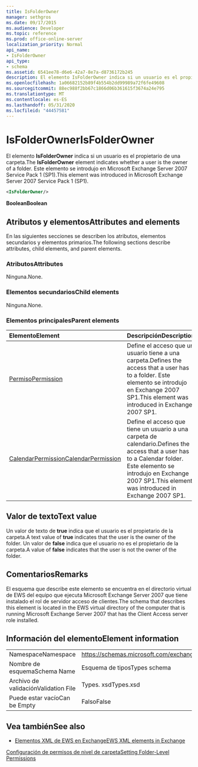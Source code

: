 ```yaml
---
title: IsFolderOwner
manager: sethgros
ms.date: 09/17/2015
ms.audience: Developer
ms.topic: reference
ms.prod: office-online-server
localization_priority: Normal
api_name:
- IsFolderOwner
api_type:
- schema
ms.assetid: 6541ee78-d6e6-42a7-8e7a-d8736172b245
description: El elemento IsFolderOwner indica si un usuario es el propietario de una carpeta. Este elemento se introdujo en Microsoft Exchange Server 2007 Service Pack 1 (SP1).
ms.openlocfilehash: 1a06682152b89f4b554b2dd99989a72f6fe49608
ms.sourcegitcommit: 88ec988f2bb67c1866d06b361615f3674a24e795
ms.translationtype: MT
ms.contentlocale: es-ES
ms.lasthandoff: 05/31/2020
ms.locfileid: "44457581"
---
```

# <a name="isfolderowner"></a><span data-ttu-id="9d650-104">IsFolderOwner</span><span class="sxs-lookup"><span data-stu-id="9d650-104">IsFolderOwner</span></span>

<span data-ttu-id="9d650-105">El elemento **IsFolderOwner** indica si un usuario es el propietario de una carpeta.</span><span class="sxs-lookup"><span data-stu-id="9d650-105">The **IsFolderOwner** element indicates whether a user is the owner of a folder.</span></span> <span data-ttu-id="9d650-106">Este elemento se introdujo en Microsoft Exchange Server 2007 Service Pack 1 (SP1).</span><span class="sxs-lookup"><span data-stu-id="9d650-106">This element was introduced in Microsoft Exchange Server 2007 Service Pack 1 (SP1).</span></span> 
  
```xml
<IsFolderOwner/>
```

 <span data-ttu-id="9d650-107">**Boolean**</span><span class="sxs-lookup"><span data-stu-id="9d650-107">**Boolean**</span></span>
## <a name="attributes-and-elements"></a><span data-ttu-id="9d650-108">Atributos y elementos</span><span class="sxs-lookup"><span data-stu-id="9d650-108">Attributes and elements</span></span>

<span data-ttu-id="9d650-109">En las siguientes secciones se describen los atributos, elementos secundarios y elementos primarios.</span><span class="sxs-lookup"><span data-stu-id="9d650-109">The following sections describe attributes, child elements, and parent elements.</span></span>
  
### <a name="attributes"></a><span data-ttu-id="9d650-110">Atributos</span><span class="sxs-lookup"><span data-stu-id="9d650-110">Attributes</span></span>

<span data-ttu-id="9d650-111">Ninguna.</span><span class="sxs-lookup"><span data-stu-id="9d650-111">None.</span></span>
  
### <a name="child-elements"></a><span data-ttu-id="9d650-112">Elementos secundarios</span><span class="sxs-lookup"><span data-stu-id="9d650-112">Child elements</span></span>

<span data-ttu-id="9d650-113">Ninguna.</span><span class="sxs-lookup"><span data-stu-id="9d650-113">None.</span></span>
  
### <a name="parent-elements"></a><span data-ttu-id="9d650-114">Elementos principales</span><span class="sxs-lookup"><span data-stu-id="9d650-114">Parent elements</span></span>

|<span data-ttu-id="9d650-115">**Elemento**</span><span class="sxs-lookup"><span data-stu-id="9d650-115">**Element**</span></span>|<span data-ttu-id="9d650-116">**Descripción**</span><span class="sxs-lookup"><span data-stu-id="9d650-116">**Description**</span></span>|
|:-----|:-----|
|[<span data-ttu-id="9d650-117">Permiso</span><span class="sxs-lookup"><span data-stu-id="9d650-117">Permission</span></span>](permission.md) <br/> |<span data-ttu-id="9d650-118">Define el acceso que un usuario tiene a una carpeta.</span><span class="sxs-lookup"><span data-stu-id="9d650-118">Defines the access that a user has to a folder.</span></span> <span data-ttu-id="9d650-119">Este elemento se introdujo en Exchange 2007 SP1.</span><span class="sxs-lookup"><span data-stu-id="9d650-119">This element was introduced in Exchange 2007 SP1.</span></span>  <br/> |
|[<span data-ttu-id="9d650-120">CalendarPermission</span><span class="sxs-lookup"><span data-stu-id="9d650-120">CalendarPermission</span></span>](calendarpermission.md) <br/> |<span data-ttu-id="9d650-121">Define el acceso que tiene un usuario a una carpeta de calendario.</span><span class="sxs-lookup"><span data-stu-id="9d650-121">Defines the access that a user has to a Calendar folder.</span></span> <span data-ttu-id="9d650-122">Este elemento se introdujo en Exchange 2007 SP1.</span><span class="sxs-lookup"><span data-stu-id="9d650-122">This element was introduced in Exchange 2007 SP1.</span></span>  <br/> |
   
## <a name="text-value"></a><span data-ttu-id="9d650-123">Valor de texto</span><span class="sxs-lookup"><span data-stu-id="9d650-123">Text value</span></span>

<span data-ttu-id="9d650-124">Un valor de texto de **true** indica que el usuario es el propietario de la carpeta.</span><span class="sxs-lookup"><span data-stu-id="9d650-124">A text value of **true** indicates that the user is the owner of the folder.</span></span> <span data-ttu-id="9d650-125">Un valor de **false** indica que el usuario no es el propietario de la carpeta.</span><span class="sxs-lookup"><span data-stu-id="9d650-125">A value of **false** indicates that the user is not the owner of the folder.</span></span> 
  
## <a name="remarks"></a><span data-ttu-id="9d650-126">Comentarios</span><span class="sxs-lookup"><span data-stu-id="9d650-126">Remarks</span></span>

<span data-ttu-id="9d650-127">El esquema que describe este elemento se encuentra en el directorio virtual de EWS del equipo que ejecuta Microsoft Exchange Server 2007 que tiene instalado el rol de servidor acceso de clientes.</span><span class="sxs-lookup"><span data-stu-id="9d650-127">The schema that describes this element is located in the EWS virtual directory of the computer that is running Microsoft Exchange Server 2007 that has the Client Access server role installed.</span></span>
  
## <a name="element-information"></a><span data-ttu-id="9d650-128">Información del elemento</span><span class="sxs-lookup"><span data-stu-id="9d650-128">Element information</span></span>

|||
|:-----|:-----|
|<span data-ttu-id="9d650-129">Namespace</span><span class="sxs-lookup"><span data-stu-id="9d650-129">Namespace</span></span>  <br/> |https://schemas.microsoft.com/exchange/services/2006/types  <br/> |
|<span data-ttu-id="9d650-130">Nombre de esquema</span><span class="sxs-lookup"><span data-stu-id="9d650-130">Schema Name</span></span>  <br/> |<span data-ttu-id="9d650-131">Esquema de tipos</span><span class="sxs-lookup"><span data-stu-id="9d650-131">Types schema</span></span>  <br/> |
|<span data-ttu-id="9d650-132">Archivo de validación</span><span class="sxs-lookup"><span data-stu-id="9d650-132">Validation File</span></span>  <br/> |<span data-ttu-id="9d650-133">Types. xsd</span><span class="sxs-lookup"><span data-stu-id="9d650-133">Types.xsd</span></span>  <br/> |
|<span data-ttu-id="9d650-134">Puede estar vacío</span><span class="sxs-lookup"><span data-stu-id="9d650-134">Can be Empty</span></span>  <br/> |<span data-ttu-id="9d650-135">Falso</span><span class="sxs-lookup"><span data-stu-id="9d650-135">False</span></span>  <br/> |
   
## <a name="see-also"></a><span data-ttu-id="9d650-136">Vea también</span><span class="sxs-lookup"><span data-stu-id="9d650-136">See also</span></span>



- [<span data-ttu-id="9d650-137">Elementos XML de EWS en Exchange</span><span class="sxs-lookup"><span data-stu-id="9d650-137">EWS XML elements in Exchange</span></span>](ews-xml-elements-in-exchange.md)


[<span data-ttu-id="9d650-138">Configuración de permisos de nivel de carpeta</span><span class="sxs-lookup"><span data-stu-id="9d650-138">Setting Folder-Level Permissions</span></span>](https://msdn.microsoft.com/library/c7530e86-5112-401c-b10a-9c054ae59f07%28Office.15%29.aspx)

